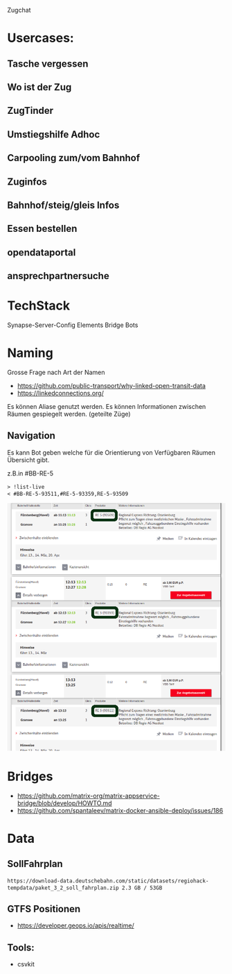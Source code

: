 Zugchat

    
# Usercases: 
## Tasche vergessen
## Wo ist der Zug
## ZugTinder
## Umstiegshilfe Adhoc
## Carpooling zum/vom Bahnhof
## Zuginfos
## Bahnhof/steig/gleis Infos
## Essen bestellen
## opendataportal
## ansprechpartnersuche



# TechStack
Synapse-Server-Config
Elements
Bridge
Bots

# Naming
Grosse Frage nach Art der Namen

* https://github.com/public-transport/why-linked-open-transit-data
* https://linkedconnections.org/

Es können Aliase genutzt werden.
Es können Informationen zwischen Räumen gespiegelt werden. (geteilte Züge)

## Navigation
Es kann Bot geben welche für die Orientierung von Verfügbaren Räumen Übersicht gibt.

z.B.in #BB-RE-5
```
> !list-live
< #BB-RE-5-93511,#RE-5-93359,RE-5-93509
```


![](images/ProductNummer-Zugnummer.png)
# Bridges

* https://github.com/matrix-org/matrix-appservice-bridge/blob/develop/HOWTO.md
* https://github.com/spantaleev/matrix-docker-ansible-deploy/issues/186

# Data

## SollFahrplan
    https://download-data.deutschebahn.com/static/datasets/regiohack-tempdata/paket_3_2_soll_fahrplan.zip 2.3 GB / 53GB

## GTFS Positionen

* https://developer.geops.io/apis/realtime/ 

## Tools: 
* csvkit